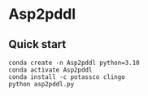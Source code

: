 # Asp2pddl
## Quick start
```
conda create -n Asp2pddl python=3.10
conda activate Asp2pddl
conda install -c potassco clingo
python asp2pddl.py 
```
